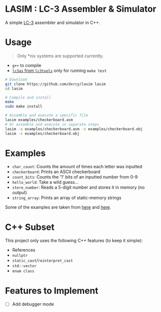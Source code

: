 # **LASIM** : LC-3 Assembler & Simulator

A simple [LC-3](https://en.wikipedia.org/wiki/Little_Computer_3) assembler and
simulator in C++.

# Usage

> Only *nix systems are supported currently.

- `g++` to compile
- [`lc3as` from `lc3tools`](https://github.com/chiragsakhuja/lc3tools) only for
    running `make test`

```sh
# Download
git clone https://github.com/dxrcy/lasim lasim
cd lasim

# Compile and install
make
sudo make install

# Assemble and execute a specific file
lasim examples/checkerboard.asm
# Or assemble and execute in separate steps
lasim -a examples/checkerboard.asm -o examples/checkerboard.obj
lasim -x examples/checkerboard.obj
```

# Examples

- `char_count`: Counts the amount of times each letter was inputted
- `checkerboard`: Prints an ASCII checkerboard
- `count_bits`: Counts the '1' bits of an inputted number from 0-9
- `hello_world`: Take a wild guess...
- `store_number`: Reads a 5-digit number and stores it in memory (no output)
- `string_array`: Prints an array of static-memory strings

Some of the examples are taken from
[here](https://github.com/Nguyen-Nhat-Tuan-Minh/LC_3-Assembly-Program) and
[here](https://github.com/dideler/LC-3-Programs).

# C++ Subset

This project only uses the following C++ features (to keep it simple):

- References
- `nullptr`
- `static_cast`/`reinterpret_cast`
- `std::vector`
- `enum class`

# Features to Implement

- [ ] Add debugger mode


